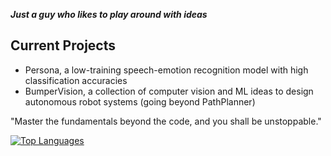 ***Just a guy who likes to play around with ideas***

## Current Projects
- Persona, a low-training speech-emotion recognition model with high classification accuracies
- BumperVision, a collection of computer vision and ML ideas to design autonomous robot systems (going beyond PathPlanner)

"Master the fundamentals beyond the code, and you shall be unstoppable."

[![Top Languages](https://github-readme-stats-aniket-chakrabortys-projects-a60e4843.vercel.app/api/top-langs/?username=otpidusmatar&theme=tokyonight)](https://github.com/otpidusmatar/github-readme-stats)

<!--
**otpidusmatar/otpidusmatar** is a ✨ _special_ ✨ repository because its `README.md` (this file) appears on your GitHub profile.

Here are some ideas to get you started:

- 🔭 I’m currently working on ...
- 🌱 I’m currently learning ...
- 👯 I’m looking to collaborate on ...
- 🤔 I’m looking for help with ...
- 💬 Ask me about ...
- 📫 How to reach me: ...
- 😄 Pronouns: ...
- ⚡ Fun fact: ...
-->

